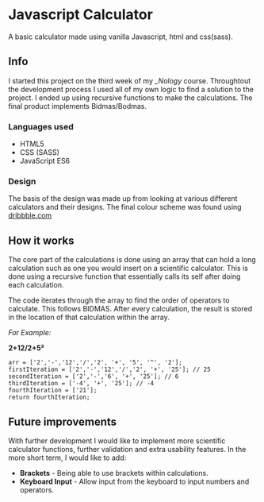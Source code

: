 # Javascript Calculator
A basic calculator made using vanilla Javascript, html and css(sass).

## Info
I started this project on the third week of my *_Nology* course. Throughtout the development process I used all of my own logic to find a solution to the project. I ended up using recursive functions to make the calculations. The final product implements Bidmas/Bodmas.

### Languages used
- HTML5
- CSS (SASS)
- JavaScript ES6

### Design
The basis of the design was made up from looking at various different calculators and their designs. The final colour scheme was found using [dribbble.com](https://www.dribbble.com "dribbble.com")

## How it works
The core part of the calculations is done using an array that can hold a long calculation such as one you would insert on a scientific calculator. This is done using a recursive function that essentially calls its self after doing each calculation.

The code iterates through the array to find the order of operators to calculate. This follows BIDMAS. After every calculation, the result is stored in the location of that calculation within the array.

*For Example:*

**2+12/2+5²**

    arr = ['2','-','12','/','2', '+', '5', '^', '2'];
    firstIteration = ['2','-','12','/','2', '+', '25']; // 25 
    secondIteration = ['2','-','6', '+', '25']; // 6 
    thirdIteration = ['-4', '+', '25']; // -4
    fourthIteration = ['21'];
    return fourthIteration;

## Future improvements
With further development I would like to implement more scientific calculator functions, further validation and extra usability features. In the more short term, I would like to add:

 - **Brackets** - Being able to use brackets within calculations.
 - **Keyboard Input** - Allow input from the keyboard to input numbers and operators. 

    

